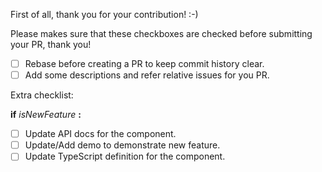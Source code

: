 First of all, thank you for your contribution! :-)

Please makes sure that these checkboxes are checked before submitting your PR, thank you!

* [ ] Rebase before creating a PR to keep commit history clear.
* [ ] Add some descriptions and refer relative issues for you PR.

Extra checklist:

**if** *isNewFeature* **:**

  * [ ] Update API docs for the component.
  * [ ] Update/Add demo to demonstrate new feature.
  * [ ] Update TypeScript definition for the component.
